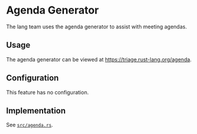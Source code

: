 # Agenda Generator

The lang team uses the agenda generator to assist with meeting agendas.

## Usage

The agenda generator can be viewed at <https://triage.rust-lang.org/agenda>.

## Configuration

This feature has no configuration.

## Implementation

See [`src/agenda.rs`](https://github.com/rust-lang/triagebot/blob/HEAD/src/agenda.rs).
